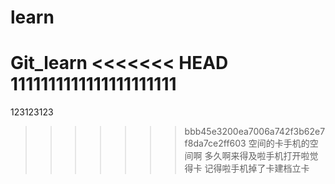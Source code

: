 # learn
Git_learn
<<<<<<< HEAD
1111111111111111111111
=======
123123123
>>>>>>> bbb45e3200ea7006a742f3b62e7f8da7ce2ff603
空间的卡手机的空间啊
多久啊来得及啦手机打开啦觉得卡
记得啦手机掉了卡建档立卡